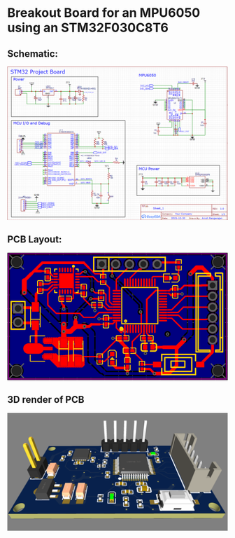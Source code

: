 # Breakout Board for an MPU6050 using an STM32F030C8T6 

## Schematic: 
![alt text](https://github.com/aniranaway/Embedded-Systems-Projects/blob/main/STM32F030C8T6%20Project/Full%20Schematic.png)

## PCB Layout:
![alt text](https://github.com/aniranaway/Embedded-Systems-Projects/blob/main/STM32F030C8T6%20Project/PCB%20.png)

## 3D render of PCB
![alt text](https://github.com/aniranaway/Embedded-Systems-Projects/blob/main/STM32F030C8T6%20Project/3D%20render.png)


